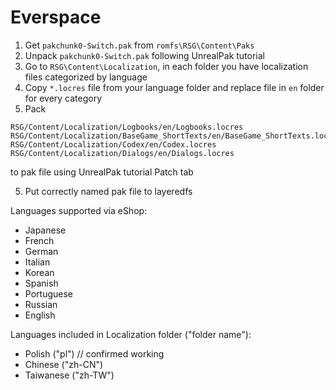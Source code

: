 # Everspace

1. Get `pakchunk0-Switch.pak` from `romfs\RSG\Content\Paks`
2. Unpack `pakchunk0-Switch.pak` following UnrealPak tutorial
3. Go to `RSG\Content\Localization`, in each folder you have localization files categorized by language
4. Copy `*.locres` file from your language folder and replace file in `en` folder for every category
4. Pack 
```
RSG/Content/Localization/Logbooks/en/Logbooks.locres
RSG/Content/Localization/BaseGame_ShortTexts/en/BaseGame_ShortTexts.locres
RSG/Content/Localization/Codex/en/Codex.locres
RSG/Content/Localization/Dialogs/en/Dialogs.locres
```
to pak file using UnrealPak tutorial Patch tab

5. Put correctly named pak file to layeredfs

Languages supported via eShop:
- Japanese
- French
- German
- Italian
- Korean
- Spanish
- Portuguese
- Russian
- English

Languages included in Localization folder ("folder name"):
- Polish ("pl") // confirmed working
- Chinese ("zh-CN")
- Taiwanese ("zh-TW")

